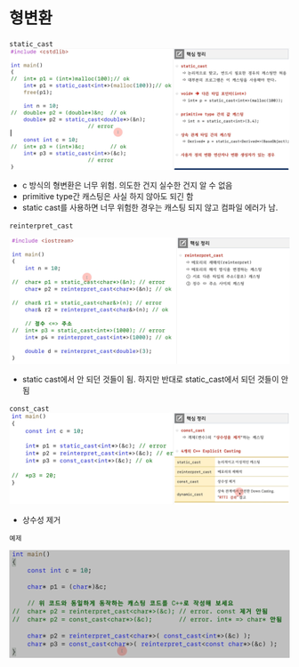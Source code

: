 # 형변환

`static_cast`
![](../../image/2022-11-14-21-07-18.png)

- c 방식의 형변환은 너무 위험. 의도한 건지 실수한 건지 알 수 없음
- primitive type간 캐스팅은 사실 하지 않아도 되긴 함
- static cast를 사용하면 너무 위험한 경우는 캐스팅 되지 않고 컴파일 에러가 남.

`reinterpret_cast`

![](../../image/2022-11-14-21-12-09.png)

- static cast에서 안 되던 것들이 됨. 하지만 반대로 static_cast에서 되던 것들이 안 됨

`const_cast`
![](../../image/2022-11-14-21-14-09.png)

- 상수성 제거

`예제`

![](../../image/2022-11-14-21-17-15.png)